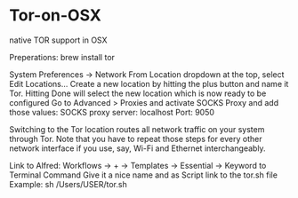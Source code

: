 # Tor-on-OSX
native TOR support in OSX 


Preperations:
brew install tor


System Preferences -> Network 
From Location dropdown at the top, select Edit Locations…
Create a new location by hitting the plus button and name it Tor. 
Hitting Done will select the new location which is now ready to be configured
Go to Advanced > Proxies and activate SOCKS Proxy and add those values:
SOCKS proxy server: localhost
Port: 9050

Switching to the Tor location routes all network traffic on your system through Tor. 
Note that you have to repeat those steps for every other network interface if you use, say, Wi-Fi and Ethernet interchangeably.


Link to Alfred:
Workflows -> + -> Templates -> Essential -> Keyword to Terminal Command
Give it a nice name and as Script link to the tor.sh file
Example: sh /Users/USER/tor.sh

